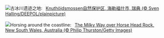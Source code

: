 ![](https://www.bing.com/th?id=OHR.SwedenReserve_ZH-CN9963744170_UHD.jpg&w=1000)古冰川遗迹之地:&nbsp;&ensp;[Knuthöjdsmossen自然保护区, 海勒福什市, 瑞典 (© Sven Halling/DEEPOL/plainpicture)](https://www.bing.com/th?id=OHR.SwedenReserve_ZH-CN9963744170_UHD.jpg)
<br><br/>
![](https://www.bing.com/th?id=OHR.HorseheadRock_EN-US2494437641_UHD.jpg&w=1000)Horsing around the coastline:&nbsp;&ensp;[The Milky Way over Horse Head Rock, New South Wales, Australia (© Philip Thurston/Getty Images)](https://www.bing.com/th?id=OHR.HorseheadRock_EN-US2494437641_UHD.jpg)
<br><br/>
